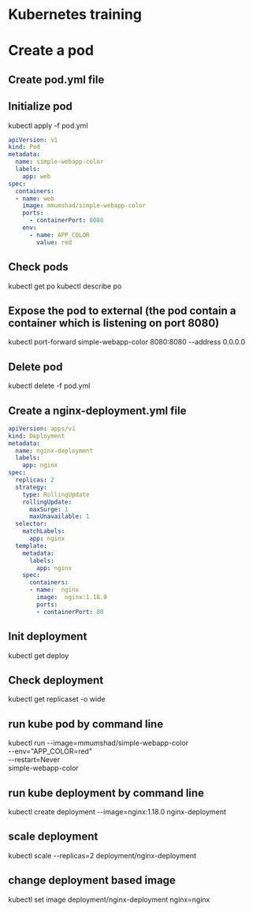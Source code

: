 # Kubernetes training

# Create a pod

## Create pod.yml file

## Initialize pod
kubectl apply -f pod.yml

```yml
apiVersion: v1
kind: Pod
metadata: 
  name: simple-webapp-color
  labels:
    app: web
spec:
  containers:
  - name: web
    image: mmumshad/simple-webapp-color
    ports:
      - containerPort: 8080
    env:
      - name: APP_COLOR
        value: red

```

## Check pods
kubectl get po
kubectl describe po

## Expose the pod to external (the pod contain a container which is listening on port 8080)
kubectl port-forward simple-webapp-color 8080:8080 --address 0.0.0.0

## Delete pod
kubectl delete -f pod.yml

## Create a nginx-deployment.yml file
```yml
apiVersion: apps/v1
kind: Deployment
metadata: 
  name: nginx-deployment
  labels:
    app: nginx
spec:
  replicas: 2
  strategy: 
    type: RollingUpdate
    rollingUpdate:
      maxSurge: 1
      maxUnavailable: 1
  selector:
    matchLabels:
      app: nginx
  template:
    metadata:
      labels:
        app: nginx
    spec:
      containers:
      - name:  nginx
        image:  nginx:1.18.0
        ports:
        - containerPort: 80
```

## Init deployment
kubectl get deploy

## Check deployment
kubectl get replicaset -o wide



## run kube pod by command line
kubectl run --image=mmumshad/simple-webapp-color \
--env="APP_COLOR=red" \
--restart=Never \
simple-webapp-color


## run kube deployment by command line
kubectl create deployment --image=nginx:1.18.0 nginx-deployment


## scale deployment 
kubectl scale --replicas=2 deployment/nginx-deployment

## change deployment based image
kubectl set image deployment/nginx-deployment nginx=nginx
